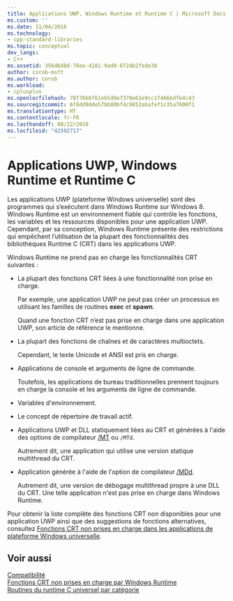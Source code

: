 ```yaml
---
title: Applications UWP, Windows Runtime et Runtime C | Microsoft Docs
ms.custom: ''
ms.date: 11/04/2016
ms.technology:
- cpp-standard-libraries
ms.topic: conceptual
dev_langs:
- C++
ms.assetid: 356d6d8d-76ee-4181-9ad0-6f24b2fede38
author: corob-msft
ms.author: corob
ms.workload:
- cplusplus
ms.openlocfilehash: 78f76b6f61eb5d8e7370e61e9cc1f466bdfb4c43
ms.sourcegitcommit: 6f8dd98de57bb80bf4c9852abafef1c35a7600f1
ms.translationtype: HT
ms.contentlocale: fr-FR
ms.lasthandoff: 08/22/2018
ms.locfileid: "42592717"
---
```

# <a name="uwp-apps-the-windows-runtime-and-the-c-run-time"></a>Applications UWP, Windows Runtime et Runtime C

Les applications UWP (plateforme Windows universelle) sont des programmes qui s’exécutent dans Windows Runtime sur Windows 8. Windows Runtime est un environnement fiable qui contrôle les fonctions, les variables et les ressources disponibles pour une application UWP. Cependant, par sa conception, Windows Runtime présente des restrictions qui empêchent l’utilisation de la plupart des fonctionnalités des bibliothèques Runtime C (CRT) dans les applications UWP.

Windows Runtime ne prend pas en charge les fonctionnalités CRT suivantes :

- La plupart des fonctions CRT liées à une fonctionnalité non prise en charge.

   Par exemple, une application UWP ne peut pas créer un processus en utilisant les familles de routines **exec** et **spawn**.

   Quand une fonction CRT n’est pas prise en charge dans une application UWP, son article de référence le mentionne.

- La plupart des fonctions de chaînes et de caractères multioctets.

   Cependant, le texte Unicode et ANSI est pris en charge.

- Applications de console et arguments de ligne de commande.

   Toutefois, les applications de bureau traditionnelles prennent toujours en charge la console et les arguments de ligne de commande.

- Variables d'environnement.

- Le concept de répertoire de travail actif.

- Applications UWP et DLL statiquement liées au CRT et générées à l'aide des options de compilateur [/MT](../build/reference/md-mt-ld-use-run-time-library.md) ou `/MTd`.

   Autrement dit, une application qui utilise une version statique multithread du CRT.

- Application générée à l'aide de l'option de compilateur [/MDd](../build/reference/md-mt-ld-use-run-time-library.md).

   Autrement dit, une version de débogage multithread propre à une DLL du CRT. Une telle application n'est pas prise en charge dans Windows Runtime.

Pour obtenir la liste complète des fonctions CRT non disponibles pour une application UWP ainsi que des suggestions de fonctions alternatives, consultez [Fonctions CRT non prises en charge dans les applications de plateforme Windows universelle](../cppcx/crt-functions-not-supported-in-universal-windows-platform-apps.md).

## <a name="see-also"></a>Voir aussi

[Compatibilité](../c-runtime-library/compatibility.md)<br/>
[Fonctions CRT non prises en charge par Windows Runtime](../c-runtime-library/windows-runtime-unsupported-crt-functions.md)<br/>
[Routines du runtime C universel par catégorie](../c-runtime-library/run-time-routines-by-category.md)<br/>
